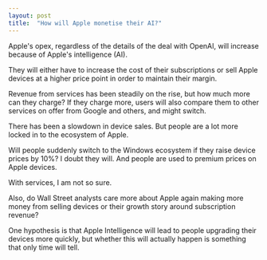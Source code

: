 ```yaml
---
layout: post
title:  "How will Apple monetise their AI?"
---
```


Apple's opex, regardless of the details of the deal with OpenAI, will increase because of Apple's intelligence (AI).

They will either have to increase the cost of their subscriptions or sell Apple devices at a higher price point in order to maintain their margin.

Revenue from services has been steadily on the rise, but how much more can they charge? If they charge more, users will also compare them to other services on offer from Google and others, and might switch.

There has been a slowdown in device sales. But people are a lot more locked in to the ecosystem of Apple.

Will people suddenly switch to the Windows ecosystem if they raise device prices by 10%? I doubt they will. And people are used to premium prices on Apple devices.

With services, I am not so sure.

Also, do Wall Street analysts care more about Apple again making more money from selling devices or their growth story around subscription revenue?

One hypothesis is that Apple Intelligence will lead to people upgrading their devices more quickly, but whether this will actually happen is something that only time will tell.
